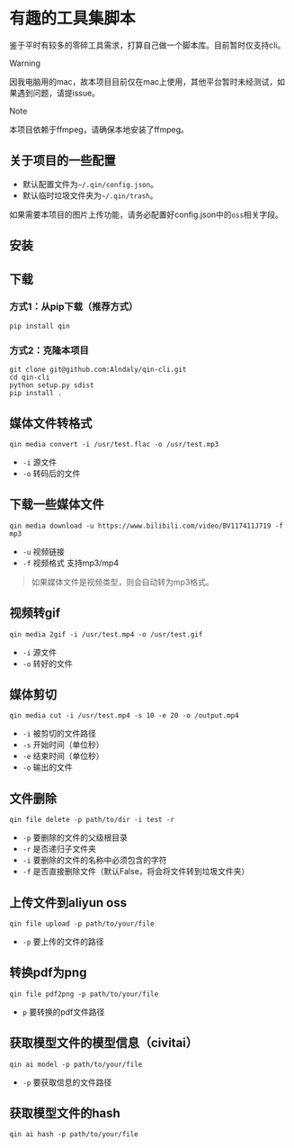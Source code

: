# 有趣的工具集脚本

鉴于平时有较多的零碎工具需求，打算自己做一个脚本库。目前暂时仅支持cli。

> [!warning]
> 因我电脑用的mac，故本项目目前仅在mac上使用，其他平台暂时未经测试，如果遇到问题，请提issue。

> [!note]
> 本项目依赖于ffmpeg，请确保本地安装了ffmpeg。

## 关于项目的一些配置

- 默认配置文件为`~/.qin/config.json`。
- 默认临时垃圾文件夹为`~/.qin/trash`。

如果需要本项目的图片上传功能，请务必配置好config.json中的`oss`相关字段。

## 安装

## 下载

### 方式1：从pip下载（推荐方式）

```shell
pip install qin
```

### 方式2：克隆本项目

```shell
git clone git@github.com:Alndaly/qin-cli.git
cd qin-cli
python setup.py sdist
pip install .
```

## 媒体文件转格式

```shell
qin media convert -i /usr/test.flac -o /usr/test.mp3
```

- `-i` 源文件
- `-o` 转码后的文件

## 下载一些媒体文件

```shell
qin media download -u https://www.bilibili.com/video/BV117411J719 -f mp3
```

- `-u` 视频链接
- `-f` 视频格式 支持mp3/mp4

> 如果媒体文件是视频类型，则会自动转为mp3格式。

## 视频转gif

```shell
qin media 2gif -i /usr/test.mp4 -o /usr/test.gif
```

- `-i` 源文件
- `-o` 转好的文件

## 媒体剪切

```shell
qin media cut -i /usr/test.mp4 -s 10 -e 20 -o /output.mp4
```

- `-i` 被剪切的文件路径
- `-s` 开始时间（单位秒）
- `-e` 结束时间（单位秒）
- `-o` 输出的文件

## 文件删除

```shell
qin file delete -p path/to/dir -i test -r
```

- `-p` 要删除的文件的父级根目录
- `-r` 是否递归子文件夹
- `-i` 要删除的文件的名称中必须包含的字符
- `-f` 是否直接删除文件（默认False，将会将文件转到垃圾文件夹）

## 上传文件到aliyun oss

```shell
qin file upload -p path/to/your/file
```

- `-p` 要上传的文件的路径

## 转换pdf为png

```shell
qin file pdf2png -p path/to/your/file
```

- `p` 要转换的pdf文件路径

## 获取模型文件的模型信息（civitai）

```shell
qin ai model -p path/to/your/file
```

- `-p` 要获取信息的文件路径

## 获取模型文件的hash

```shell
qin ai hash -p path/to/your/file
```
